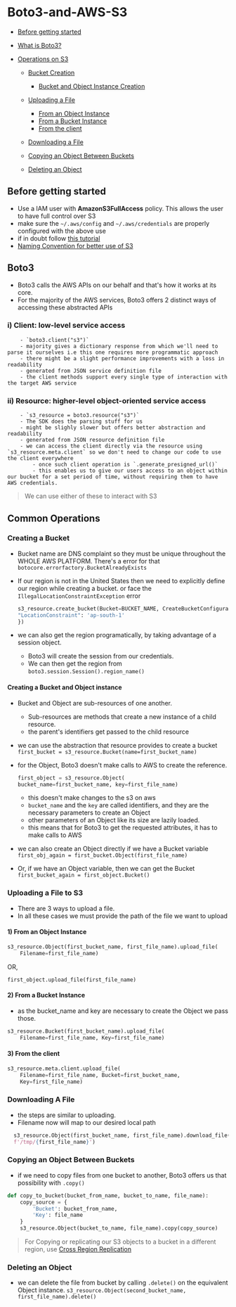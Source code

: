 # Boto3-and-AWS-S3

- [Before getting started](#before-getting-started)
- [What is Boto3?](#boto3)
- [Operations on S3](#common-operations)

  - [Bucket Creation](#creating-a-bucket)
    - [Bucket and Object Instance Creation](#creating-a-bucket-and-object-instance)
  - [Uploading a File](#uploading-a-file-to-s3)

    - [From an Object Instance](#1-from-an-object-instance)
    - [From a Bucket Instance](#2-from-a-bucket-instance)
    - [From the client](#3-from-the-client)

  - [Downloading a File](#downloading-a-file)
  - [Copying an Object Between Buckets](#copying-an-object-between-buckets)
  - [Deleting an Object](#deleting-an-object)

## Before getting started

- Use a IAM user with **AmazonS3FullAccess** policy. This allows the user to have full control over S3
- make sure the `~/.aws/config` and `~/.aws/credentials` are properly configured with the above use
- if in doubt follow [this tutorial](https://realpython.com/python-boto3-aws-s3/)
- [Naming Convention for better use of S3](https://aws.amazon.com/blogs/aws/amazon-s3-performance-tips-tricks-seattle-hiring-event/)

## Boto3

- Boto3 calls the AWS APIs on our behalf and that's how it works at its core.
- For the majority of the AWS services, Boto3 offers 2 distinct ways of accessing these abstracted APIs

### i) **Client**: low-level service access

        - `boto3.client("s3")`
        - majority gives a dictionary response from which we'll need to parse it ourselves i.e this one requires more programmatic approach
        - there might be a slight performance improvements with a loss in readability
        - generated from JSON service definition file
        - the client methods support every single type of interaction with the target AWS service

### ii) **Resource**: higher-level object-oriented service access

        - `s3_resource = boto3.resource("s3")`
        - The SDK does the parsing stuff for us
        - might be slighly slower but offers better abstraction and readability
        - generated from JSON resource definition file
        - we can access the client directly via the resource using `s3_resource.meta.client` so we don't need to change our code to use the client everywhere
            - once such client operation is `.generate_presigned_url()`
            - this enables us to give our users access to an object within our bucket for a set period of time, without requiring them to have AWS credentials.

> We can use either of these to interact with S3

## Common Operations

### Creating a Bucket

- Bucket name are DNS complaint so they must be unique throughout the WHOLE AWS PLATFORM. There's a error for that `botocore.errorfactory.BucketAlreadyExists`
- If our region is not in the United States then we need to explicitly define our region while creating a bucket. or face the `IllegalLocationConstraintException` error

  ```py
  s3_resource.create_bucket(Bucket=BUCKET_NAME, CreateBucketConfiguration={
  "LocationConstraint": 'ap-south-1'
  })
  ```

- we can also get the region programatically, by taking advantage of a session object.
  - Boto3 will create the session from our credentials.
  - We can then get the region from `boto3.session.Session().region_name()`

#### Creating a Bucket and Object instance

- Bucket and Object are sub-resources of one another.
  - Sub-resources are methods that create a new instance of a child resource.
  - the parent's identifiers get passed to the child resource
- we can use the abstraction that resource provides to create a bucket
  `first_bucket = s3_resource.Bucket(name=first_bucket_name)`
- for the Object, Boto3 doesn't make calls to AWS to create the reference.

  ```py
  first_object = s3_resource.Object(
  bucket_name=first_bucket_name, key=first_file_name)
  ```

  - this doesn't make changes to the s3 on aws
  - `bucket_name` and the `key` are called identifiers, and they are the necessary parameters to create an Object
  - other parameters of an Object like its size are lazily loaded.
  - this means that for Boto3 to get the requested attributes, it has to make calls to AWS

- we can also create an Object directly if we have a Bucket variable
  `first_obj_again = first_bucket.Object(first_file_name)`
- Or, if we have an Object variable, then we can get the Bucket
  `first_bucket_again = first_object.Bucket()`

### Uploading a File to S3

- There are 3 ways to upload a file.
- In all these cases we must provide the path of the file we want to upload

#### 1) From an Object Instance

```py
s3_resource.Object(first_bucket_name, first_file_name).upload_file(
    Filename=first_file_name)
```

OR,

`first_object.upload_file(first_file_name)`

#### 2) From a Bucket Instance

- as the bucket_name and key are necessary to create the Object we pass those.

```py
s3_resource.Bucket(first_bucket_name).upload_file(
    Filename=first_file_name, Key=first_file_name)
```

#### 3) From the client

```py
s3_resource.meta.client.upload_file(
    Filename=first_file_name, Bucket=first_bucket_name,
    Key=first_file_name)
```

### Downloading A File

- the steps are similar to uploading.
- Filename now will map to our desired local path

```py
  s3_resource.Object(first_bucket_name, first_file_name).download_file(
  f'/tmp/{first_file_name}')
```

### Copying an Object Between Buckets

- if we need to copy files from one bucket to another, Boto3 offers us that possibility with `.copy()`

```py
def copy_to_bucket(bucket_from_name, bucket_to_name, file_name):
    copy_source = {
        'Bucket': bucket_from_name,
        'Key': file_name
    }
    s3_resource.Object(bucket_to_name, file_name).copy(copy_source)
```

> For Copying or replicating our S3 objects to a bucket in a different region, use [Cross Region Replication](https://docs.aws.amazon.com/AmazonS3/latest/dev/crr.html)

### Deleting an Object

- we can delete the file from bucket by calling `.delete()` on the equivalent Object instance.
`s3_resource.Object(second_bucket_name, first_file_name).delete()`
